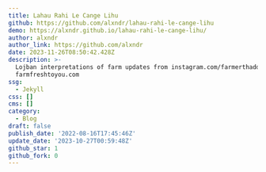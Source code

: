 ```yaml
---
title: Lahau Rahi Le Cange Lihu
github: https://github.com/alxndr/lahau-rahi-le-cange-lihu
demo: https://alxndr.github.io/lahau-rahi-le-cange-lihu/
author: alxndr
author_link: https://github.com/alxndr
date: 2023-11-26T08:50:42.428Z
description: >-
  Lojban interpretations of farm updates from instagram.com/farmerthaddeus
  farmfreshtoyou.com
ssg:
  - Jekyll
css: []
cms: []
category:
  - Blog
draft: false
publish_date: '2022-08-16T17:45:46Z'
update_date: '2023-10-27T00:59:48Z'
github_star: 1
github_fork: 0
---
```

